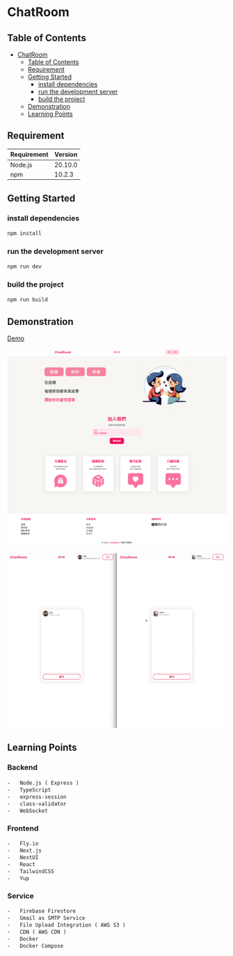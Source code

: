 # ChatRoom

## Table of Contents

-   [ChatRoom](#chatroom)
    -   [Table of Contents](#table-of-contents)
    -   [Requirement](#requirement)
    -   [Getting Started](#getting-started)
        -   [install dependencies](#install-dependencies)
        -   [run the development server](#run-the-development-server)
        -   [build the project](#build-the-project)
    -   [Demonstration](#demonstration)
    -   [Learning Points](#learning-points)

## Requirement

| Requirement | Version |
| ----------- | ------- |
| Node.js     | 20.10.0 |
| npm         | 10.2.3  |

## Getting Started

### install dependencies

```bash
npm install
```

### run the development server

```bash
npm run dev
```

### build the project

```bash
npm run build
```

## Demonstration

[Demo](https://chatroom.guychienll.dev/)

![Home](./public/README/home.png)

![ChatDemo](./public/README/chat.gif)

## Learning Points

### Backend
    -   Node.js ( Express )
    -   TypeScript
    -   express-session
    -   class-validator
    -   WebSocket

### Frontend
    -   Fly.io
    -   Next.js
    -   NextUI
    -   React
    -   TailwindCSS
    -   Yup

### Service
    -   Firebase Firestore
    -   Gmail as SMTP Service
    -   File Upload Integration ( AWS S3 )
    -   CDN ( AWS CDN )
    -   Docker
    -   Docker Compose
